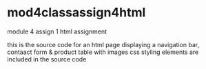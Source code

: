 # mod4classassign4html
module 4 assign 1 html assignment

this is the source code for an html page displaying a navigation bar, contaact form & product table with images 
css styling elements are included in the source code 


